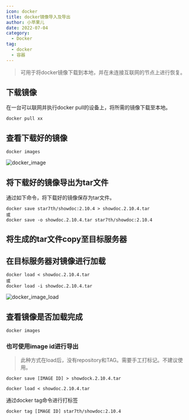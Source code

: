 ```yaml
---
icon: docker
title: docker镜像导入及导出
author: 小苹果儿
date: 2022-07-04
category:
  - Docker
tag:
  - docker
  - 容器
---
```


> 可用于将docker镜像下载到本地，并在未连接互联网的节点上进行恢复。

## 下载镜像

在一台可以联网并执行docker pull的设备上，将所需的镜像下载至本地。

```shell
docker pull xx
```

## 查看下载好的镜像

```shell
docker images
```

![docker_image](https://img.jinguo.tk:8443/d/docker_images.png)

## 将下载好的镜像导出为tar文件

通过如下命令，将下载好的镜像保存为tar文件。

```shell
docker save star7th/showdoc:2.10.4 > showdoc.2.10.4.tar
或
docker save -o showdoc.2.10.4.tar star7th/showdoc:2.10.4
```

## 将生成的tar文件copy至目标服务器

## 在目标服务器对镜像进行加载

```shell
docker load < showdoc.2.10.4.tar
或
docker load -i showdoc.2.10.4.tar
```

![docker_image_load](https://img.jinguo.tk:8443/d/docker_image_load.png)

## 查看镜像是否加载完成

```shell
docker images
```

### 也可使用image id进行导出

> 此种方式在load后，没有repository和TAG。需要手工打标记。不建议使用。

```shell
docker save [IMAGE ID] > showdock.2.10.4.tar 
```

  ```shell
  docker load < showdoc.2.10.4.tar
  ```

通过docker tag命令进行打标签

```shell
docker tag [IMAGE ID] star7th/showdoc:2.10.4
```
